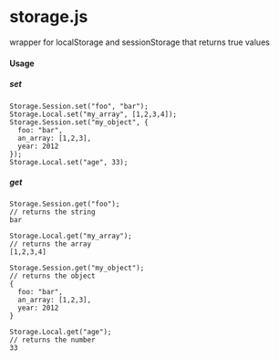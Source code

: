 storage.js
===============

wrapper for localStorage and sessionStorage that returns true values

#### Usage

##### set
```
Storage.Session.set("foo", "bar");
Storage.Local.set("my_array", [1,2,3,4]);
Storage.Session.set("my_object", {
  foo: "bar",
  an_array: [1,2,3],
  year: 2012
});
Storage.Local.set("age", 33);
```

##### get
```
Storage.Session.get("foo");
// returns the string
bar

Storage.Local.get("my_array");
// returns the array
[1,2,3,4]

Storage.Session.get("my_object");
// returns the object
{
  foo: "bar",
  an_array: [1,2,3],
  year: 2012
}

Storage.Local.get("age");
// returns the number
33
```